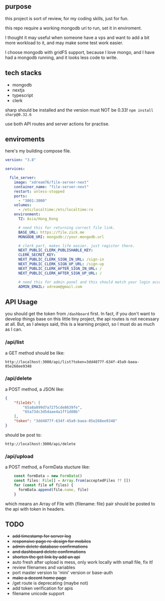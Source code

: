 ## purpose

this project is sort of review, for my coding skills, just for fun.

this repo require a working mongodb uri to run, set it in enviroment.

I thought it may useful when someone have a vps and want to add a bit more
workload to it, and may make some test work easier.

I choose mongodb with gridFS support, because I love mongo, and I have had a mongodb running, and it looks less code to write.

## tech stacks

 - mongodb
 - nextjs
 - typescript
 - clerk

sharp should be installed and the version must NOT be 0.33!
 `npm install sharp@0.32.6`

use both API routes and server actions for practise.

## enviroments

here's my building compose file.

```yaml
version: "3.8"

services:

  file_server:
    image: "xdream76/file-server-next"
    container_name: "file-server-next"
    restart: unless-stopped
    ports:
      - "3001:3000"
    volumes:
      - /etc/localtime:/etc/localtime:ro
    environment:
      TZ: Asia/Hong_Kong

      # need this for returning correct file link.
      BASE_URL: https://file.zick.me
      MONGODB_URI: mongodb://your.mongodb.url

      # clerk part, makes life easier. just register there.
      NEXT_PUBLIC_CLERK_PUBLISHABLE_KEY:
      CLERK_SECRET_KEY:
      NEXT_PUBLIC_CLERK_SIGN_IN_URL: /sign-in
      NEXT_PUBLIC_CLERK_SIGN_UP_URL: /sign-up
      NEXT_PUBLIC_CLERK_AFTER_SIGN_IN_URL: /
      NEXT_PUBLIC_CLERK_AFTER_SIGN_UP_URL: /

      # need this for admin panel and this should match your login account
      ADMIN_EMAIL: xdream@gmail.com

```

## API Usage

you should get the token from `/dashboard` first.  In fact, if you don't want to 
develop things base on this little tiny project, the api routes is not necessary
at all. But, as I always said, this is a learning project, so I must do as much as 
I can.

### /api/list

a GET method should be like:

```URL
http://localhost:3000/api/list?token=3dd4077f-634f-45a9-baea-05e268ee9348
```

### /api/delete

a POST method, a JSON like:

```JSON
{
	"fileIds": [
		"65a8a899d7a7275cde8639fe",
		"65a73dc3d5daae4a1ff1d88b"
	],
	"token": "3dd4077f-634f-45a9-baea-05e268ee9348"
}
```

 should be post to:

```URL
http://localhost:3000/api/delete
```

### /api/upload

a POST method, a FormData stucture like:

```typescript
    const formData = new FormData()
    const files: File[] = Array.from(acceptedFiles ?? [])
    for (const file of files) {
      formData.append(file.name, file)
    }
```
which means an Array of File with {filename: file} pair should be posted to the api
with token in headers.

## TODO

 - ~~add timestamp for server log~~
 - ~~responsive page re-design for mobiles~~
 - ~~admin delete database confirmations~~
 - ~~and dashboard delete confirmations~~
 - ~~shorten the get link by add an api~~
 - auto fresh after upload is mess, only work locally with small file, fix it!
 - review filenames and variables
 - port master version to 'mini' version or base-auth
 - ~~make a decent home page~~
 - /get route is deprecating (maybe not)
 - add token verification for apis
 - filename unicode support